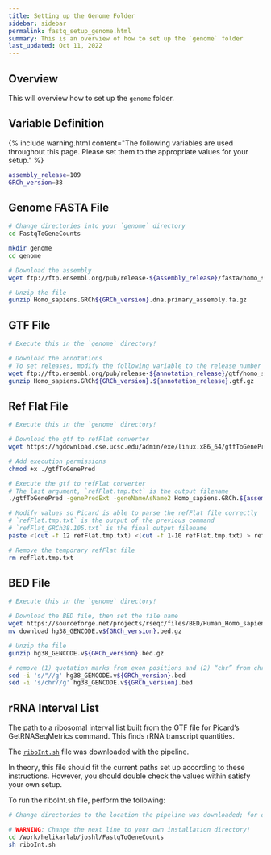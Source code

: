 ```yaml
---
title: Setting up the Genome Folder
sidebar: sidebar
permalink: fastq_setup_genome.html
summary: This is an overview of how to set up the `genome` folder
last_updated: Oct 11, 2022
---
```


## Overview
This will overview how to set up the `genome` folder.

## Variable Definition

{% include warning.html content="The following variables are used throughout this page. Please set them to the appropriate values for your setup." %}

```bash
assembly_release=109
GRCh_version=38
```

## Genome FASTA File
```bash
# Change directories into your `genome` directory
cd FastqToGeneCounts

mkdir genome
cd genome

# Download the assembly
wget ftp://ftp.ensembl.org/pub/release-${assembly_release}/fasta/homo_sapiens/dna/Homo_sapiens.GRCh${GRCh_version}.dna.primary_assembly.fa.gz

# Unzip the file
gunzip Homo_sapiens.GRCh${GRCh_version}.dna.primary_assembly.fa.gz
```

## GTF File
```bash
# Execute this in the `genome` directory!

# Download the annotations
# To set releases, modify the following variable to the release number
wget ftp://ftp.ensembl.org/pub/release-${annotation_release}/gtf/homo_sapiens/Homo_sapiens.GRCh${GRCh_version}.${annotation_release}.gtf.gz
gunzip Homo_sapiens.GRCh${GRCh_version}.${annotation_release}.gtf.gz
```

## Ref Flat File
```bash
# Execute this in the `genome` directory!

# Download the gtf to refFlat converter
wget https://hgdownload.cse.ucsc.edu/admin/exe/linux.x86_64/gtfToGenePred

# Add execution permissions
chmod +x ./gtfToGenePred

# Execute the gtf to refFlat converter
# The last argument, `refFlat.tmp.txt` is the output filename
./gtfToGenePred -genePredExt -geneNameAsName2 Homo_sapiens.GRCh.${assembly_release}.gtf refFlat.tmp.txt

# Modify values so Picard is able to parse the refFlat file correctly
# `refFlat.tmp.txt` is the output of the previous command
# `refFlat_GRCh38.105.txt` is the final output filename
paste <(cut -f 12 refFlat.tmp.txt) <(cut -f 1-10 refFlat.tmp.txt) > refFlat_GRCh${GRCh_version}.${assembly_release}.txt

# Remove the temporary refFlat file
rm refFlat.tmp.txt
```

## BED File
```bash
# Execute this in the `genome` directory!

# Download the BED file, then set the file name
wget https://sourceforge.net/projects/rseqc/files/BED/Human_Homo_sapiens/hg38_GENCODE.v${GRCh_version}.bed.gz/download
mv download hg38_GENCODE.v${GRCh_version}.bed.gz

# Unzip the file
gunzip hg38_GENCODE.v${GRCh_version}.bed.gz

# remove (1) quotation marks from exon positions and (2) “chr” from chromosome indices
sed -i 's/"//g' hg38_GENCODE.v${GRCh_version}.bed
sed -i 's/chr//g' hg38_GENCODE.v${GRCh_version}.bed
```

## rRNA Interval List
The path to a ribosomal interval list built from the GTF file for Picard’s GetRNASeqMetrics command. This finds rRNA transcript quantities.

The [`riboInt.sh`](https://github.com/HelikarLab/FastqToGeneCounts/blob/436b87c7f40278e918c0ea4b42180243bb84b1d7/riboInt.sh) file was downloaded with the pipeline.

In theory, this file should fit the current paths set up according to these instructions. However, you should double check the values within satisfy your own setup.

To run the riboInt.sh file, perform the following:

```bash
# Change directories to the location the pipeline was downloaded; for example:

# WARNING: Change the next line to your own installation directory!
cd /work/helikarlab/joshl/FastqToGeneCounts
sh riboInt.sh
```
